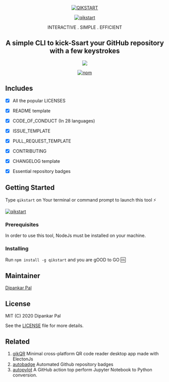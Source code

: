 <div align=center>

<p align="center" ><a href="https://github.com/deep5050/qikstart"><img src="https://i.imgur.com/42yv9oM.png" title="QIKSTART" /></a></p>

<p align="center"><a href="https://github.com/deep5050/qikstart"><img src="https://i.imgur.com/4ZZfrBM.png" title="qikstart" align="center" /></a></p>
<p align="center" > INTERACTIVE . SIMPLE . EFFICIENT </p>

<p align="center"><h2 align="center"> A simple CLI to kick-Ssart your GitHub repository with a few keystrokes</h2></p>

<p align="center"><a href="https://github.com/deep5050/qikstart/actions?query=workflow%3Anpm-publish"><img src="https://img.shields.io/github/workflow/status/deep5050/qikstart/npm-publish?label=npm-publish&logo=github&style=for-the-badge"></a></p>

<p align="center"><a href="https://www.npmjs.com/package/qikstart"><img alt="npm" src="https://img.shields.io/npm/dt/qikstart?color=red&label=INSTALL&logo=npm&style=for-the-badge"></a></p>
</div>

## Includes
- [x] All the popular LICENSES
- [x] README template
- [X] CODE_OF_CONDUCT (In 28 languages)
- [x] ISSUE_TEMPLATE
- [x] PULL_REQUEST_TEMPLATE
- [X] CONTRIBUTING
- [X] CHANGELOG template
- [x] Essential repository badges


## Getting Started
Type `qikstart` on Your terminal or command prompt to launch this tool :zap:

<a href="https://github.com/deep5050/qikstart"><img src="https://i.imgur.com/uuMtxwT.png" title="qikstart" /></a>

### Prerequisites
In order to use this tool, NodeJs must be installed on your machine.


### Installing
Run `npm install -g qikstart` and you are gOOD to GO :cool:


## Maintainer
[Dipankar Pal](github.com/deep5050)


## License

MIT (C) 2020 Dipankar Pal

See the [LICENSE](LICENSE) file for more details.

## Related 
1. [qikQR](github.com/deep5050/qikQR) Minimal cross-platform QR code reader desktop app made with ElectonJs
2. [autobadge](github.com/deep5050/autobadge) Automated Github repository badges
3. [autopylot](github.com/deep5050/autopy-lot) A GitHub action top perform Jupyter Notebook to Python conversion.
